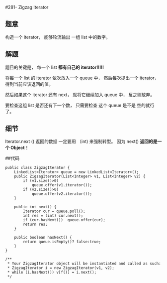#281- Zigzag Iterator

## 题意
构造一个 iterator， 能够轮流输出 一组 list 中的数字。

## 解题
题目的关键是， 每一个 list  **都有自己的 iterator!!!!!**

将每一个 list 的 iterator 依次放入一个 queue 中， 然后每次提出一个 iterator， 得到当前应该返回的值。

然后如果这个 iterator 还有 next， 就将它继续加入 queue 中， 反之则放弃。

要检查这组 list  是否还有下一个数， 只需要检查 这个  queue 是不是 空的就行了。

## 细节
Iterator.next ()  返回的数据 一定要用 （int) 来强制转型。 因为 next() **返回的是一个 Object**！

##代码
```
public class ZigzagIterator {
    LinkedList<Iterator> queue = new LinkedList<Iterator>();
    public ZigzagIterator(List<Integer> v1, List<Integer> v2) {
        if (v1.size()>0)
            queue.offer(v1.iterator());
        if (v2.size()>0)
            queue.offer(v2.iterator());
    }

    public int next() {
        Iterator cur = queue.poll();
        int res = (int) cur.next();
        if (cur.hasNext())  queue.offer(cur);
        return res;
    }

    public boolean hasNext() {
        return queue.isEmpty()? false:true;
    }
}

/**
 * Your ZigzagIterator object will be instantiated and called as such:
 * ZigzagIterator i = new ZigzagIterator(v1, v2);
 * while (i.hasNext()) v[f()] = i.next();
 */
 ```